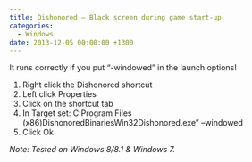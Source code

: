 ```yaml
---
title: Dishonored – Black screen during game start-up
categories:
  - Windows
date: 2013-12-05 00:00:00 +1300
---
```

It runs correctly if you put &#8220;-windowed&#8221; in the launch options!

  1. Right click the Dishonored shortcut
  2. Left click Properties
  3. Click on the shortcut tab
  4. In Target set: C:Program Files (x86)DishonoredBinariesWin32Dishonored.exe&#8221; –windowed
  5. Click Ok

_Note: Tested on Windows 8/8.1 & Windows 7._
